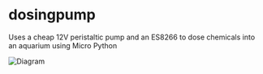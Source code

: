 # dosingpump
Uses a cheap 12V peristaltic pump and an ES8266 to dose chemicals into an aquarium using Micro Python

![Diagram](https://octodex.github.com/images/yaktocat.png)
